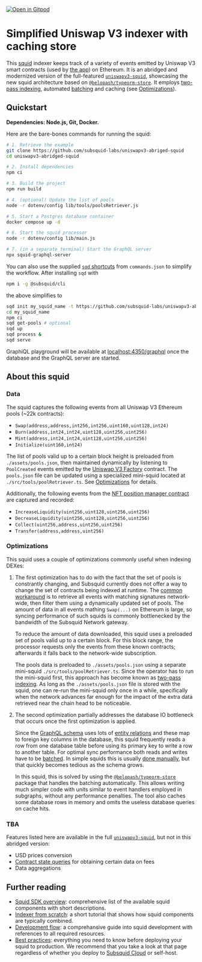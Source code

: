 [![Open in Gitpod](https://gitpod.io/button/open-in-gitpod.svg)](https://gitpod.io/#https://github.com/subsquid-labs/uniswapv3-abridged-squid)

# Simplified Uniswap V3 indexer with caching store

This [squid](https://docs.subsquid.io/sdk/overview/) indexer keeps track of a variety of events emitted by Uniswap V3 smart contracts (used by [the app](https://app.uniswap.org)) on Ethereum. It is an abridged and modernized version of the full-featured [`uniswapv3-squid`](https://github.com/subsquid-labs/uniswapv3-squid), showcasing the new squid architecture based on [`@belopash/typeorm-store`](https://github.com/belopash/squid-typeorm-store). It employs [two-pass indexing](https://docs.subsquid.io/sdk/resources/evm/factory-contracts/#two-pass-indexing-for-factory-contracts), automated [batching](https://docs.subsquid.io/sdk/resources/basics/batch-processing/) and caching (see [Optimizations](#optimizations)).

## Quickstart

**Dependencies: Node.js, Git, Docker.**

Here are the bare-bones commands for running the squid:

```bash
# 1. Retrieve the example
git clone https://github.com/subsquid-labs/uniswapv3-abriged-squid
cd uniswapv3-abridged-squid

# 2. Install dependencies
npm ci

# 3. Build the project
npm run build

# 4. (optional) Update the list of pools
node -r dotenv/config lib/tools/poolsRetriever.js

# 5. Start a Postgres database container
docker compose up -d

# 6. Start the squid processor
node -r dotenv/config lib/main.js

# 7. (in a separate terminal) Start the GraphQL server
npx squid-graphql-server
```
You can also use the supplied [`sqd` shortcuts](https://docs.subsquid.io/squid-cli/commands-json/) from `commands.json` to simplify the workflow. After installing `sqd` with
```bash
npm i -g @subsquid/cli
```
the above simplifies to
```bash
sqd init my_squid_name -t https://github.com/subsquid-labs/uniswapv3-abridged-squid
cd my_squid_name
npm ci
sqd get-pools # optional
sqd up
sqd process &
sqd serve
```
GraphiQL playground will be available at [localhost:4350/graphql](http://localhost:4350/graphql) once the database and the GraphQL server are started.

## About this squid

### Data

The squid captures the following events from all Uniswap V3 Ethereum pools (~22k contracts):

 * `Swap(address,address,int256,int256,uint160,uint128,int24)`
 * `Burn(address,int24,int24,uint128,uint256,uint256)`
 * `Mint(address,int24,int24,uint128,uint256,uint256)`
 * `Initialize(uint160,int24)`

The list of pools valid up to a certain block height is preloaded from `./assets/pools.json`, then maintained dynamically by listening to `PoolCreated` events emitted by the [Uniswap V3 Factory](https://etherscan.io/address/0x1f98431c8ad98523631ae4a59f267346ea31f984) contract. The `pools.json` file can be updated using a specialized mini-squid located at `./src/tools/poolRetriever.ts`. See [Optimizations](#optimizations) for details.

Additionally, the following events from the [NFT position manager contract](https://etherscan.io/address/0xc36442b4a4522e871399cd717abdd847ab11fe88) are captured and recorded:

 * `IncreaseLiquidity(uint256,uint128,uint256,uint256)`
 * `DecreaseLiquidity(uint256,uint128,uint256,uint256)`
 * `Collect(uint256,address,uint256,uint256)`
 * `Transfer(address,address,uint256)`

### Optimizations

This squid uses a couple of optimizations commonly useful when indexing DEXes:

1. The first optimization has to do with the fact that the set of pools is constrantly changing, and Subsquid currently does not offer a way to change the set of contracts being indexed at runtime. The [common workaround](https://docs.subsquid.io/sdk/resources/evm/factory-contracts/) is to retrieve all events with matching signatures network-wide, then filter them using a dynamically updated set of pools. The amount of data in all events mathing `Swap(...)` on Ethereum is large, so syncing performance of such squids is commonly bottlenecked by the bandwidth of the Subsquid Network gateway.

   To reduce the amount of data downloaded, this squid uses a preloaded set of pools valid up to a certain block. For this block range, the processor requests only the events from these known contracts; afterwards it falls back to the network-wide subscription.

   The pools data is preloaded to `./assets/pools.json` using a separate mini-squid `./src/tools/poolRetriever.ts`. Since the operator has to run the mini-squid first, this approach has become known as [two-pass indexing](https://docs.subsquid.io/sdk/resources/evm/factory-contracts/#two-pass-indexing-for-factory-contracts). As long as the `./assets/pools.json` file is stored with the squid, one can re-run the mini-squid only once in a while, specifically when the network advances far enough for the impact of the extra data retrieved near the chain head to be noticeable.

2. The second optimization partially addresses the database IO bottleneck that occurs once the first optimization is applied.

   Since the [GraphQL schema](schema.graphql) uses lots of [entity relations](https://docs.subsquid.io/sdk/reference/schema-file/entity-relations/) and these map to foreign key columns in the database, this squid frequently reads a row from one database table before using its primary key to write a row to another table. For optimal sync performance both reads and writes have to be [batched](https://docs.subsquid.io/sdk/resources/basics/batch-processing/). In simple squids this is usually [done manually](https://docs.subsquid.io/sdk/tutorials/bayc/step-two-deriving-owners-and-tokens/), but that quickly becomes tedious as the schema grows.

   In this squid, this is solved by using the [`@belopash/typeorm-store`](https://docs.subsquid.io/external-tools/#belopashtypeorm-store) package that handles the batching automatically. This allows writing much simpler code with units similar to event handlers employed in subgraphs, without any performance penalties. The tool also caches some database rows in memory and omits the useless database queries on cache hits.

### TBA

Features listed here are available in the full [`uniswapv3-squid`](https://github.com/subsquid-labs/uniswapv3-squid), but not in this abridged version:
 * USD prices conversion
 * [Contract state queries](https://docs.subsquid.io/sdk/resources/tools/typegen/state-queries/?typegen=evm) for obtaining certain data on fees
 * Data aggregations

## Further reading

 * [Squid SDK overview](https://docs.subsquid.io/sdk/overview/): comprehensive list of the available squid components with short descriptions.
 * [Indexer from scratch](https://docs.subsquid.io/sdk/how-to-start/squid-from-scratch/): a short tutorial that shows how squid components are typically combined.
 * [Development flow](https://docs.subsquid.io/sdk/how-to-start/squid-development/): a comprehansive guide into squid development with references to all required resources.
 * [Best practices](https://docs.subsquid.io/cloud/resources/best-practices/): everything you need to know before deploying your squid to production. We recommend that you take a look at that page regardless of whether you deploy to [Subsquid Cloud](https://docs.subsquid.io/cloud/) or self-host.
